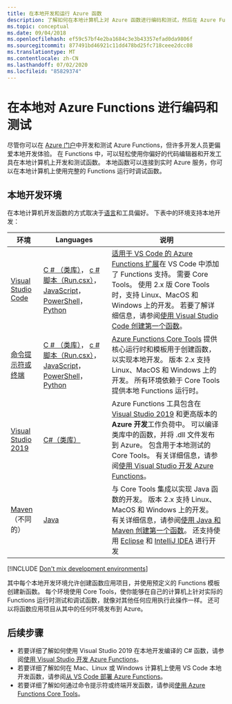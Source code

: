 ```yaml
---
title: 在本地开发和运行 Azure 函数
description: 了解如何在本地计算机上对 Azure 函数进行编码和测试，然后在 Azure Functions 中运行。
ms.topic: conceptual
ms.date: 09/04/2018
ms.openlocfilehash: ef59c57bf4e2ba1684c3e3b43357efad0da9806f
ms.sourcegitcommit: 877491bd46921c11dd478bd25fc718ceee2dcc08
ms.translationtype: MT
ms.contentlocale: zh-CN
ms.lasthandoff: 07/02/2020
ms.locfileid: "85829374"
---
```

# <a name="code-and-test-azure-functions-locally"></a>在本地对 Azure Functions 进行编码和测试

尽管你可以在 [Azure 门户]中开发和测试 Azure Functions，但许多开发人员更偏爱本地开发体验。 在 Functions 中，可以轻松使用你偏好的代码编辑器和开发工具在本地计算机上开发和测试函数。 本地函数可以连接到实时 Azure 服务，你可以在本地计算机上使用完整的 Functions 运行时调试函数。

## <a name="local-development-environments"></a>本地开发环境

在本地计算机开发函数的方式取决于[语言](supported-languages.md)和工具偏好。 下表中的环境支持本地开发：

|环境                              |Languages         |说明|
|-----------------------------------------|------------|---|
|[Visual Studio Code](functions-develop-vs-code.md)| [C # （类库）](functions-dotnet-class-library.md)， [c # 脚本（Run.csx）](functions-reference-csharp.md)， [JavaScript](functions-reference-node.md)， [PowerShell](functions-create-first-function-powershell.md)， [Python](functions-reference-python.md) | [适用于 VS Code 的 Azure Functions 扩展](https://marketplace.visualstudio.com/items?itemName=ms-azuretools.vscode-azurefunctions)在 VS Code 中添加了 Functions 支持。 需要 Core Tools。 使用 2.x 版 Core Tools 时，支持 Linux、MacOS 和 Windows 上的开发。 若要了解详细信息，请参阅[使用 Visual Studio Code 创建第一个函数](functions-create-first-function-vs-code.md)。 |
| [命令提示符或终端](functions-run-local.md) | [C # （类库）](functions-dotnet-class-library.md)， [c # 脚本（Run.csx）](functions-reference-csharp.md)， [JavaScript](functions-reference-node.md)， [PowerShell](functions-reference-powershell.md)， [Python](functions-reference-python.md) | [Azure Functions Core Tools] 提供核心运行时和模板用于创建函数，以实现本地开发。 版本 2.x 支持 Linux、MacOS 和 Windows 上的开发。 所有环境依赖于 Core Tools 提供本地 Functions 运行时。 |
| [Visual Studio 2019](functions-develop-vs.md) | [C#（类库）](functions-dotnet-class-library.md) | Azure Functions 工具包含在 [Visual Studio 2019](https://www.visualstudio.com/vs/) 和更高版本的 **Azure 开发**工作负荷中。 可以编译类库中的函数，并将 .dll 文件发布到 Azure。 包含用于本地测试的 Core Tools。 有关详细信息，请参阅[使用 Visual Studio 开发 Azure Functions](functions-develop-vs.md)。 |
| [Maven](functions-create-first-java-maven.md)（不同的） | [Java](functions-reference-java.md) | 与 Core Tools 集成以实现 Java 函数的开发。 版本 2.x 支持 Linux、MacOS 和 Windows 上的开发。 有关详细信息，请参阅[使用 Java 和 Maven 创建第一个函数](functions-create-first-java-maven.md)。 还支持使用 [Eclipse](functions-create-maven-eclipse.md) 和 [IntelliJ IDEA](functions-create-maven-intellij.md) 进行开发 |

[!INCLUDE [Don't mix development environments](../../includes/functions-mixed-dev-environments.md)]

其中每个本地开发环境允许创建函数应用项目，并使用预定义的 Functions 模板创建新函数。 每个环境使用 Core Tools，使你能够在自己的计算机上针对实际的 Functions 运行时测试和调试函数，就像对其他任何应用执行此操作一样。 还可以将函数应用项目从其中的任何环境发布到 Azure。

## <a name="next-steps"></a>后续步骤

+ 若要详细了解如何使用 Visual Studio 2019 在本地开发编译的 C# 函数，请参阅[使用 Visual Studio 开发 Azure Functions](functions-develop-vs.md)。
+ 若要详细了解如何在 Mac、Linux 或 Windows 计算机上使用 VS Code 本地开发函数，请参阅[从 VS Code 部署 Azure Functions](/azure/developer/javascript/tutorial-vscode-serverless-node-01)。
+ 若要详细了解如何通过命令提示符或终端开发函数，请参阅[使用 Azure Functions Core Tools](functions-run-local.md)。

<!-- LINKS -->

[Azure Functions Core Tools]: https://www.npmjs.com/package/azure-functions-core-tools
[Azure 门户]: https://portal.azure.com
[Node.js]: https://docs.npmjs.com/getting-started/installing-node#osx-or-windows
